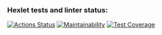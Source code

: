 ### Hexlet tests and linter status:
[![Actions Status](https://github.com/BuyanauskasAA/php-project-48/actions/workflows/hexlet-check.yml/badge.svg)](https://github.com/BuyanauskasAA/php-project-48/actions)
[![Maintainability](https://api.codeclimate.com/v1/badges/bf0aa0546b01e685d5dd/maintainability)](https://codeclimate.com/github/BuyanauskasAA/php-project-48/maintainability)
[![Test Coverage](https://api.codeclimate.com/v1/badges/bf0aa0546b01e685d5dd/test_coverage)](https://codeclimate.com/github/BuyanauskasAA/php-project-48/test_coverage)
